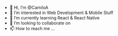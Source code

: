 - 👋 Hi, I’m @CamiloA
- 👀 I’m interested in Web Development & Mobile Stuff
- 🌱 I’m currently learning React & React Native
- 💞️ I’m looking to collaborate on 
- 📫 How to reach me ...

<!---
CamiloA/CamiloA is a ✨ special ✨ repository because its `README.md` (this file) appears on your GitHub profile.
You can click the Preview link to take a look at your changes.
--->
